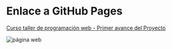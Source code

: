 # Enlace a GitHub Pages

[Curso taller de programación web - Primer avance del Proyecto](https://robermejia.github.io/Avance1_Proyecto_Taller_Desarrollo_Web/)
  
![página web](https://i.ibb.co/SXzRZjz/image.png)